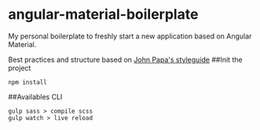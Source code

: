 # angular-material-boilerplate
My personal boilerplate to freshly start a new application based on Angular Material.

Best practices and structure based on [John Papa's styleguide](https://github.com/johnpapa/angular-styleguide/tree/master/a1)
##Init the project
```
npm install
```
##Availables CLI
```
gulp sass > compile scss
gulp watch > live reload
```